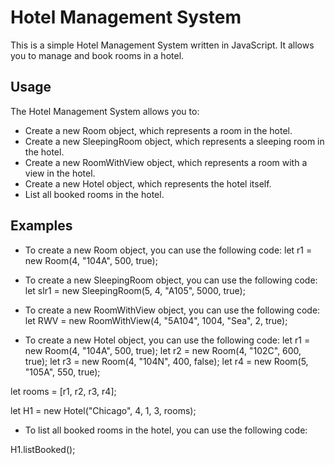 # Hotel Management System
This is a simple Hotel Management System written in JavaScript. It allows you to manage and book rooms in a hotel.

## Usage
The Hotel Management System allows you to:

* Create a new Room object, which represents a room in the hotel.
* Create a new SleepingRoom object, which represents a sleeping room in the hotel.
* Create a new RoomWithView object, which represents a room with a view in the hotel.
* Create a new Hotel object, which represents the hotel itself.
* List all booked rooms in the hotel.

## Examples
* To create a new Room object, you can use the following code:
let r1 = new Room(4, "104A", 500, true);

* To create a new SleepingRoom object, you can use the following code:
let slr1 = new SleepingRoom(5, 4, "A105", 5000, true);

* To create a new RoomWithView object, you can use the following code:
let RWV = new RoomWithView(4, "5A104", 1004, "Sea", 2, true);

* To create a new Hotel object, you can use the following code:
let r1 = new Room(4, "104A", 500, true);
let r2 = new Room(4, "102C", 600, true);
let r3 = new Room(4, "104N", 400, false);
let r4 = new Room(5, "105A", 550, true);

let rooms = [r1, r2, r3, r4];

let H1 = new Hotel("Chicago", 4, 1, 3, rooms);

* To list all booked rooms in the hotel, you can use the following code:

H1.listBooked();

